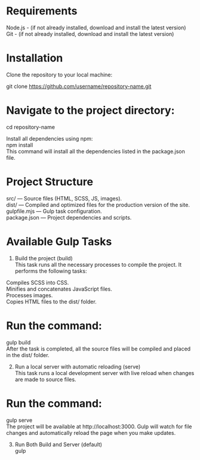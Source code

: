# Requirements

Node.js - (if not already installed, download and install the latest version) <br>
Git - (if not already installed, download and install the latest version) <br>

# Installation
Clone the repository to your local machine: <br>

git clone https://github.com/username/repository-name.git <br>


# Navigate to the project directory:

cd repository-name <br>

Install all dependencies using npm: <br>
npm install <br>
This command will install all the dependencies listed in the package.json file. <br>

# Project Structure
src/ — Source files (HTML, SCSS, JS, images). <br>
dist/ — Compiled and optimized files for the production version of the site. <br>
gulpfile.mjs — Gulp task configuration. <br>
package.json — Project dependencies and scripts. <br>

# Available Gulp Tasks
1. Build the project (build) <br>
This task runs all the necessary processes to compile the project. It performs the following tasks: <br>

Compiles SCSS into CSS. <br>
Minifies and concatenates JavaScript files. <br>
Processes images. <br>
Copies HTML files to the dist/ folder. <br>

# Run the command:

gulp build <br>
After the task is completed, all the source files will be compiled and placed in the dist/ folder. <br>

2. Run a local server with automatic reloading (serve) <br>
This task runs a local development server with live reload when changes are made to source files. <br>

# Run the command:

gulp serve <br>
The project will be available at http://localhost:3000. Gulp will watch for file changes and automatically reload the page when you make updates. <br>

3. Run Both Build and Server (default) <br>
gulp

